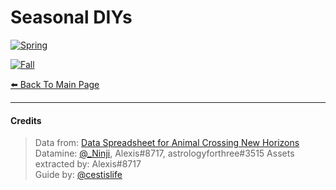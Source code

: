 # Seasonal DIYs

<head>
    <meta name="twitter:card" content="summary" />
    <meta name="twitter:site" content="@cestislife"/>
    <meta name="twitter:title" content="Seasonal DIYs"/>
    <meta name="twitter:image" content="https://cestislife.github.io/card.png"/>
</head>

[![Spring](https://cestislife.github.io/img/seasonalDIY/spring.png)](https://cestislife.github.io/img/seasonalDIY/spring.png)

[![Fall](https://cestislife.github.io/img/seasonalDIY/fall.png)](https://cestislife.github.io/img/seasonalDIY/fall.png)

[⬅️ Back To Main Page](https://cestislife.github.io)

***

#### Credits
> Data from: [Data Spreadsheet for Animal Crossing New Horizons](https://tinyurl.com/acnh-sheet)   
> Datamine: [@_Ninji](https://twitter.com/_ninji), Alexis#8717, astrologyforthree#3515
> Assets extracted by: Alexis#8717   
> Guide by: [@cestislife](https://twitter.com/cestislife)
